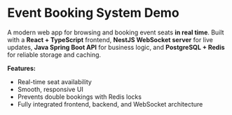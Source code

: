 
# Event Booking System Demo

A modern web app for browsing and booking event seats **in real time**. Built with a **React + TypeScript** frontend, **NestJS WebSocket server** for live updates, **Java Spring Boot API** for business logic, and **PostgreSQL + Redis** for reliable storage and caching.

**Features:**

* Real-time seat availability
* Smooth, responsive UI
* Prevents double bookings with Redis locks
* Fully integrated frontend, backend, and WebSocket architecture

